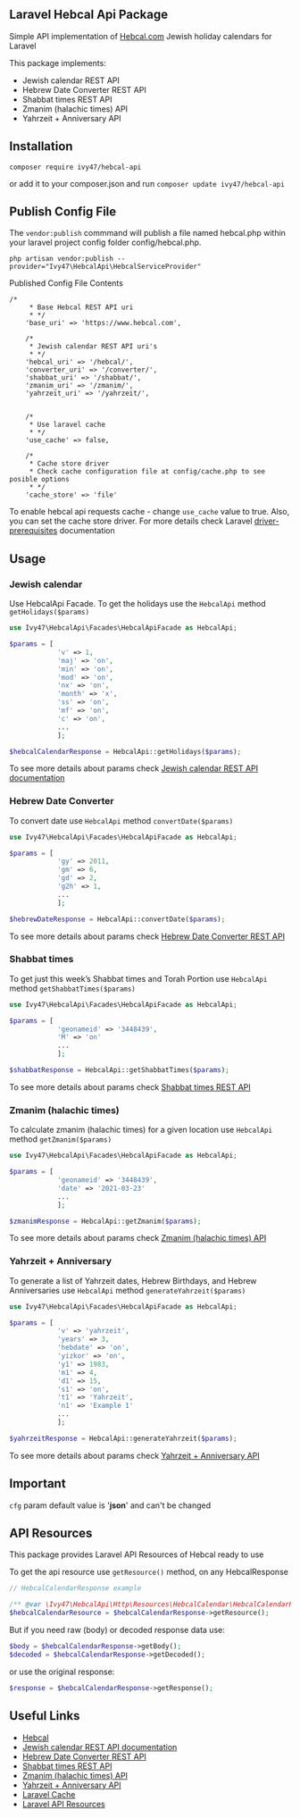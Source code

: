 ## Laravel Hebcal Api Package
Simple API implementation of [Hebcal.com](https://www.hebcal.com/) Jewish holiday calendars for Laravel

This package implements:
- Jewish calendar REST API
- Hebrew Date Converter REST API
- Shabbat times REST API
- Zmanim (halachic times) API
- Yahrzeit + Anniversary API

## Installation

`composer require ivy47/hebcal-api`

or add it to your composer.json and run `composer update ivy47/hebcal-api`

## Publish Config File
The `vendor:publish` commmand will publish a file named hebcal.php within your laravel project config folder config/hebcal.php.

`php artisan vendor:publish --provider="Ivy47\HebcalApi\HebcalServiceProvider"`

Published Config File Contents
```
/*
     * Base Hebcal REST API uri
     * */
    'base_uri' => 'https://www.hebcal.com',

    /*
     * Jewish calendar REST API uri's
     * */
    'hebcal_uri' => '/hebcal/',
    'converter_uri' => '/converter/',
    'shabbat_uri' => '/shabbat/',
    'zmanim_uri' => '/zmanim/',
    'yahrzeit_uri' => '/yahrzeit/',


    /*
     * Use laravel cache
     * */
    'use_cache' => false,

    /*
     * Cache store driver
     * Check cache configuration file at config/cache.php to see posible options
     * */
    'cache_store' => 'file'
```

To enable hebcal api requests cache - change `use_cache` value to true. Also, you can set the cache store driver. For more details check Laravel [driver-prerequisites](https://laravel.com/docs/8.x/cache#driver-prerequisites) documentation 

## Usage

### Jewish calendar
Use HebcalApi Facade. To get the holidays use the `HebcalApi` method `getHolidays($params)`
```php
use Ivy47\HebcalApi\Facades\HebcalApiFacade as HebcalApi;

$params = [
            'v' => 1,
            'maj' => 'on',
            'min' => 'on',
            'mod' => 'on',
            'nx' => 'on',
            'month' => 'x',
            'ss' => 'on',
            'mf' => 'on',
            'c' => 'on',
            ...
            ];

$hebcalCalendarResponse = HebcalApi::getHolidays($params);
```

To see more details about params check [Jewish calendar REST API documentation](https://www.hebcal.com/home/195/jewish-calendar-rest-api)

### Hebrew Date Converter
To convert date use `HebcalApi` method `convertDate($params)`
```php
use Ivy47\HebcalApi\Facades\HebcalApiFacade as HebcalApi;

$params = [
            'gy' => 2011,
            'gm' => 6,
            'gd' => 2,
            'g2h' => 1,
            ...
            ];

$hebrewDateResponse = HebcalApi::convertDate($params);
```

To see more details about params check [Hebrew Date Converter REST API](https://www.hebcal.com/home/219/hebrew-date-converter-rest-api)

### Shabbat times
To get just this week’s Shabbat times and Torah Portion use `HebcalApi` method `getShabbatTimes($params)`
```php
use Ivy47\HebcalApi\Facades\HebcalApiFacade as HebcalApi;

$params = [
            'geonameid' => '3448439',
            'M' => 'on'
            ...
            ];

$shabbatResponse = HebcalApi::getShabbatTimes($params);
```

To see more details about params check [Shabbat times REST API](https://www.hebcal.com/home/197/shabbat-times-rest-api)

### Zmanim (halachic times)
To calculate zmanim (halachic times) for a given location use `HebcalApi` method `getZmanim($params)`
```php
use Ivy47\HebcalApi\Facades\HebcalApiFacade as HebcalApi;

$params = [
            'geonameid' => '3448439',
            'date' => '2021-03-23'
            ...
            ];

$zmanimResponse = HebcalApi::getZmanim($params);
```

To see more details about params check [Zmanim (halachic times) API](https://www.hebcal.com/home/1663/zmanim-halachic-times-api)

### Yahrzeit + Anniversary
To generate a list of Yahrzeit dates, Hebrew Birthdays, and Hebrew Anniversaries use `HebcalApi` method `generateYahrzeit($params)`
```php
use Ivy47\HebcalApi\Facades\HebcalApiFacade as HebcalApi;

$params = [
            'v' => 'yahrzeit',
            'years' => 3,
            'hebdate' => 'on',
            'yizkor' => 'on',
            'y1' => 1983,
            'm1' => 4,
            'd1' => 15,
            's1' => 'on',
            't1' => 'Yahrzeit',
            'n1' => 'Example 1'
            ...
            ];

$yahrzeitResponse = HebcalApi::generateYahrzeit($params);
```

To see more details about params check [Yahrzeit + Anniversary API](https://www.hebcal.com/home/1705/yahrzeit-anniversary-api)

## Important

`cfg` param default value is '**json**' and can't be changed

## API Resources

This package provides Laravel API Resources of Hebcal ready to use 

To get the api resource use `getResource()` method, on any HebcalResponse

```php
// HebcalCalendarResponse example

/** @var \Ivy47\HebcalApi\Http\Resources\HebcalCalendar\HebcalCalendarResource $hebcalCalendarResource */
$hebcalCalendarResource = $hebcalCalendarResponse->getResource();
```

But if you need raw (body) or decoded response data use:
```php
$body = $hebcalCalendarResponse->getBody();
$decoded = $hebcalCalendarResponse->getDecoded();
```

or use the original response:
```php
$response = $hebcalCalendarResponse->getResponse();
```

## Useful Links

- [Hebcal](https://www.hebcal.com/)
- [Jewish calendar REST API documentation](https://www.hebcal.com/home/195/jewish-calendar-rest-api)
- [Hebrew Date Converter REST API](https://www.hebcal.com/home/219/hebrew-date-converter-rest-api)
- [Shabbat times REST API](https://www.hebcal.com/home/197/shabbat-times-rest-api)
- [Zmanim (halachic times) API](https://www.hebcal.com/home/1663/zmanim-halachic-times-api)
- [Yahrzeit + Anniversary API](https://www.hebcal.com/home/1705/yahrzeit-anniversary-api)
- [Laravel Cache](https://laravel.com/docs/8.x/cache)
- [Laravel API Resources](https://laravel.com/docs/8.x/eloquent-resources)


